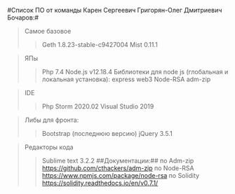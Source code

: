 #Список ПО от команды Карен Сергеевич Григорян-Олег Дмитриевич Бочаров:#
>Самое базовое
>>Geth 1.8.23-stable-c9427004
>>Mist 0.11.1

>ЯПы
>>Php 7.4
>>Node.js v12.18.4
>Библиотеки для node js (глобальная и локальная установка):
>>express
>>web3
>>Node-RSA
>>adm-zip

>IDE
>>Php Storm 2020.02
>>Visual Studio 2019

>Либы для фронта:
>>Bootstrap (последнюю версию)
>>jQuery 3.5.1

>Редакторы кода
>>Sublime text 3.2.2
##Документации:##
по Adm-zip https://github.com/cthackers/adm-zip
по Node-RSA https://www.npmjs.com/package/node-rsa
по Solidity https://solidity.readthedocs.io/en/v0.7.1/